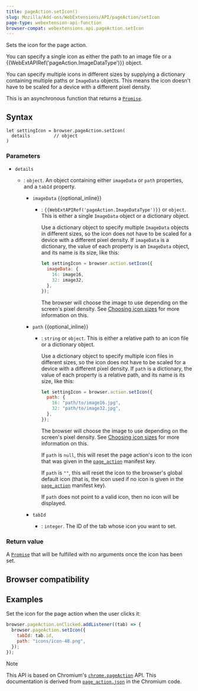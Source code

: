 ```yaml
---
title: pageAction.setIcon()
slug: Mozilla/Add-ons/WebExtensions/API/pageAction/setIcon
page-type: webextension-api-function
browser-compat: webextensions.api.pageAction.setIcon
---
```




Sets the icon for the page action.

You can specify a single icon as either the path to an image file or a {{WebExtAPIRef('pageAction.ImageDataType')}} object.

You can specify multiple icons in different sizes by supplying a dictionary containing multiple paths or `ImageData` objects. This means the icon doesn't have to be scaled for a device with a different pixel density.

This is an asynchronous function that returns a [`Promise`](/Web/JavaScript/Reference/Global_Objects/Promise).

## Syntax

```js-nolint
let settingIcon = browser.pageAction.setIcon(
  details         // object
)
```

### Parameters

- `details`

  - : `object`. An object containing either `imageData` or `path` properties, and a `tabId` property.

    - `imageData` {{optional_inline}}

      - : `{{WebExtAPIRef('pageAction.ImageDataType')}}` or `object`. This is either a single `ImageData` object or a dictionary object.

        Use a dictionary object to specify multiple `ImageData` objects in different sizes, so the icon does not have to be scaled for a device with a different pixel density. If `imageData` is a dictionary, the value of each property is an `ImageData` object, and its name is its size, like this:

        ```js
        let settingIcon = browser.action.setIcon({
          imageData: {
            16: image16,
            32: image32,
          },
        });
        ```

        The browser will choose the image to use depending on the screen's pixel density. See [Choosing icon sizes](/Mozilla/Add-ons/WebExtensions/manifest.json/browser_action#choosing_icon_sizes) for more information on this.

    - `path` {{optional_inline}}

      - : `string` or `object`. This is either a relative path to an icon file or a dictionary object.

        Use a dictionary object to specify multiple icon files in different sizes, so the icon does not have to be scaled for a device with a different pixel density. If `path` is a dictionary, the value of each property is a relative path, and its name is its size, like this:

        ```js
        let settingIcon = browser.action.setIcon({
          path: {
            16: "path/to/image16.jpg",
            32: "path/to/image32.jpg",
          },
        });
        ```

        The browser will choose the image to use depending on the screen's pixel density. See [Choosing icon sizes](/Mozilla/Add-ons/WebExtensions/manifest.json/browser_action#choosing_icon_sizes) for more information on this.

        If `path` is `null`, this will reset the page action's icon to the icon that was given in the [`page_action`](/Mozilla/Add-ons/WebExtensions/manifest.json/page_action) manifest key.

        If `path` is `""`, this will reset the icon to the browser's global default icon (that is, the icon used if no icon is given in the [`page_action`](/Mozilla/Add-ons/WebExtensions/manifest.json/page_action) manifest key).

        If `path` does not point to a valid icon, then no icon will be displayed.

    - `tabId`
      - : `integer`. The ID of the tab whose icon you want to set.

### Return value

A [`Promise`](/Web/JavaScript/Reference/Global_Objects/Promise) that will be fulfilled with no arguments once the icon has been set.

## Browser compatibility



## Examples

Set the icon for the page action when the user clicks it:

```js
browser.pageAction.onClicked.addListener((tab) => {
  browser.pageAction.setIcon({
    tabId: tab.id,
    path: "icons/icon-48.png",
  });
});
```



> [!NOTE]
> This API is based on Chromium's [`chrome.pageAction`](https://developer.chrome.com/docs/extensions/mv2/reference/pageAction#method-setIcon) API. This documentation is derived from [`page_action.json`](https://chromium.googlesource.com/chromium/src/+/master/chrome/common/extensions/api/page_action.json) in the Chromium code.

<!--
// Copyright 2015 The Chromium Authors. All rights reserved.
//
// Redistribution and use in source and binary forms, with or without
// modification, are permitted provided that the following conditions are
// met:
//
//    * Redistributions of source code must retain the above copyright
// notice, this list of conditions and the following disclaimer.
//    * Redistributions in binary form must reproduce the above
// copyright notice, this list of conditions and the following disclaimer
// in the documentation and/or other materials provided with the
// distribution.
//    * Neither the name of Google Inc. nor the names of its
// contributors may be used to endorse or promote products derived from
// this software without specific prior written permission.
//
// THIS SOFTWARE IS PROVIDED BY THE COPYRIGHT HOLDERS AND CONTRIBUTORS
// "AS IS" AND ANY EXPRESS OR IMPLIED WARRANTIES, INCLUDING, BUT NOT
// LIMITED TO, THE IMPLIED WARRANTIES OF MERCHANTABILITY AND FITNESS FOR
// A PARTICULAR PURPOSE ARE DISCLAIMED. IN NO EVENT SHALL THE COPYRIGHT
// OWNER OR CONTRIBUTORS BE LIABLE FOR ANY DIRECT, INDIRECT, INCIDENTAL,
// SPECIAL, EXEMPLARY, OR CONSEQUENTIAL DAMAGES (INCLUDING, BUT NOT
// LIMITED TO, PROCUREMENT OF SUBSTITUTE GOODS OR SERVICES; LOSS OF USE,
// DATA, OR PROFITS; OR BUSINESS INTERRUPTION) HOWEVER CAUSED AND ON ANY
// THEORY OF LIABILITY, WHETHER IN CONTRACT, STRICT LIABILITY, OR TORT
// (INCLUDING NEGLIGENCE OR OTHERWISE) ARISING IN ANY WAY OUT OF THE USE
// OF THIS SOFTWARE, EVEN IF ADVISED OF THE POSSIBILITY OF SUCH DAMAGE.
-->
